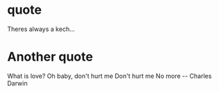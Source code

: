 # quote
Theres always a kech...

<!---
k-ech/k-ech is a ✨ special ✨ repository because its `README.md` (this file) appears on your GitHub profile.
You can click the Preview link to take a look at your changes.
--->
# Another quote
What is love?
Oh baby, don't hurt me
Don't hurt me
No more
-- Charles Darwin
